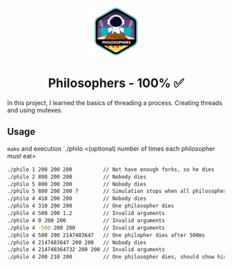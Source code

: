 <div align="center">
<a><img height="120px" src="https://github.com/fesper-s/fesper-s/blob/main/src/42_badges/philosopherse.png"></a>

# Philosophers - 100% ✅
</div>

In this project, I learned the basics of threading a process. Creating threads and using mutexes.

## Usage
`make` and execution `./philo <number of philosophers> <time to die> <time to eat> <time to sleep> <(optional) number of times each philosopher must eat>
```sh
./philo 1 200 200 200          // Not have enough forks, so he dies
./philo 2 800 200 200          // Nobody dies
./philo 5 800 200 200          // Nobody dies
./philo 5 800 200 200 7        // Simulation stops when all philosophers eat 7 meals
./philo 4 410 200 200          // Nobody dies
./philo 4 310 200 200          // One philosopher dies
./philo 4 500 200 1.2          // Invalid arguments
./philo 4 0 200 200            // Invalid arguments
./philo 4 -500 200 200         // Invalid arguments
./philo 4 500 200 2147483647   // One philopher dies after 500ms
./philo 4 2147483647 200 200   // Nobody dies
./philo 4 214748364732 200 200 // Invalid arguments
./philo 4 200 210 200          // One philosopher dies, should show his dead before 210ms 
```

